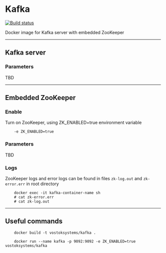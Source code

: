# Kafka

[![Build status](https://travis-ci.org/vostoksystems/kafka.svg?branch=release)](https://travis-ci.org/vostoksystems/kafka)

Docker image for Kafka server with embedded ZooKeeper
- - - -

## Kafka server
### Parameters
TBD

- - - - 

## Embedded ZooKeeper
### Enable
Turn on ZooKeeper, using ZK_ENABLED=true environment variable
```
    -e ZK_ENABLED=true
```

### Parameters
TBD

### Logs
ZooKeeper logs and error logs can be found in files `zk-log.out` and `zk-error.err` in root directory
```
    docker exec -it kafka-container-name sh
    # cat zk-error.err
    # cat zk-log.out
```

- - - -

## Useful commands
```
    docker build -t vostoksystems/kafka .
```

```
    docker run --name kafka -p 9092:9092 -e ZK_ENABLED=true vostoksystems/kafka
```